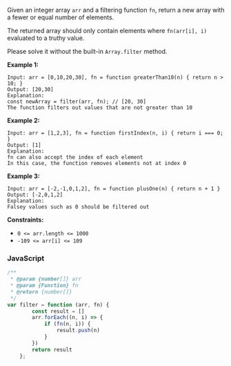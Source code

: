 Given an integer array `arr` and a filtering function `fn`, return a new array with a fewer or equal number of elements.

The returned array should only contain elements where `fn(arr[i], i)` evaluated to a truthy value.

Please solve it without the built-in  `Array.filter`  method.

**Example 1:**

```
Input: arr = [0,10,20,30], fn = function greaterThan10(n) { return n > 10; }
Output: [20,30]
Explanation:
const newArray = filter(arr, fn); // [20, 30]
The function filters out values that are not greater than 10
```

**Example 2:**

```
Input: arr = [1,2,3], fn = function firstIndex(n, i) { return i === 0; }
Output: [1]
Explanation:
fn can also accept the index of each element
In this case, the function removes elements not at index 0
```

**Example 3:**

```
Input: arr = [-2,-1,0,1,2], fn = function plusOne(n) { return n + 1 }
Output: [-2,0,1,2]
Explanation:
Falsey values such as 0 should be filtered out
```

**Constraints:**

- `0 <= arr.length <= 1000`
- `-109 <= arr[i] <= 109`

### JavaScript

```javascript
/**
 * @param {number[]} arr
 * @param {Function} fn
 * @return {number[]}
 */
var filter = function (arr, fn) {
        const result = []
        arr.forEach((n, i) => {
            if (fn(n, i)) {
                result.push(n)
            }
        })
        return result
    };
```